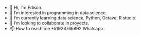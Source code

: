 - 👋 Hi, I’m Edison.
- 👀 I’m interested in  programming in data science.
- 🌱 I’m currently learning  data science, Python, Octave, R studio.
- 💞️ I’m looking to collaborate in proyects.
- 📫 How to reach me +51923766892 Whatsapp

<!---
mestas0000/mestas0000 is a ✨ special ✨ repository because its `README.md` (this file) appears on your GitHub profile.
You can click the Preview link to take a look at your changes.
--->
